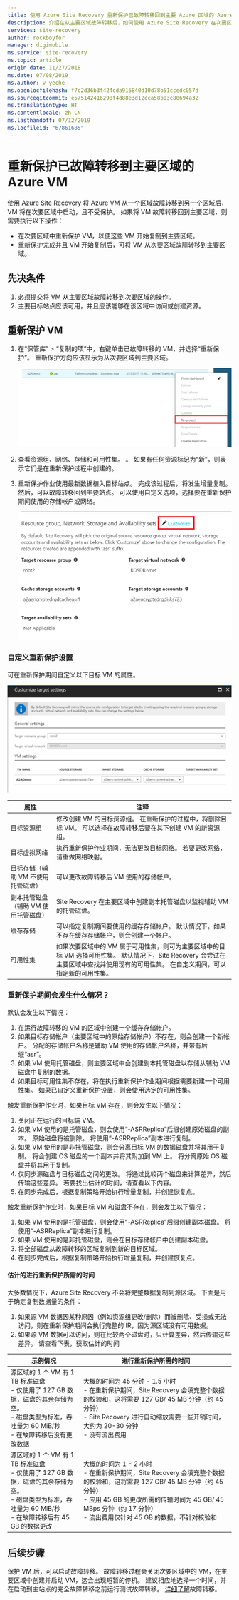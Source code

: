 ```yaml
---
title: 使用 Azure Site Recovery 重新保护已故障转移回到主要 Azure 区域的 Azure VM | Azure
description: 介绍在从主要区域故障转移后，如何使用 Azure Site Recovery 在次要区域中重新保护 Azure VM。
services: site-recovery
author: rockboyfor
manager: digimobile
ms.service: site-recovery
ms.topic: article
origin.date: 11/27/2018
ms.date: 07/08/2019
ms.author: v-yeche
ms.openlocfilehash: f7c2d36b3f424cda916840d10d78b51ccedc057d
ms.sourcegitcommit: e575142416298f4d88e3d12cca58b03c80694a32
ms.translationtype: HT
ms.contentlocale: zh-CN
ms.lasthandoff: 07/12/2019
ms.locfileid: "67861685"
---
```

# <a name="reprotect-failed-over-azure-vms-to-the-primary-region"></a>重新保护已故障转移到主要区域的 Azure VM

使用 [Azure Site Recovery](site-recovery-overview.md) 将 Azure VM 从一个区域[故障转移](site-recovery-failover.md)到另一个区域后，VM 将在次要区域中启动，且不受保护。 如果将 VM 故障转移回到主要区域，则需要执行以下操作：

- 在次要区域中重新保护 VM，以便这些 VM 开始复制到主要区域。
- 重新保护完成并且 VM 开始复制后，可将 VM 从次要区域故障转移到主要区域。

## <a name="prerequisites"></a>先决条件
1. 必须提交将 VM 从主要区域故障转移到次要区域的操作。
2. 主要目标站点应该可用，并且应该能够在该区域中访问或创建资源。

## <a name="reprotect-a-vm"></a>重新保护 VM

1. 在“保管库” > “复制的项”中，右键单击已故障转移的 VM，并选择“重新保护”。    重新保护方向应该显示为从次要区域到主要区域。

    ![重新保护](./media/site-recovery-how-to-reprotect-azure-to-azure/reprotect.png)

2. 查看资源组、网络、存储和可用性集。  。 如果有任何资源标记为“新”，则表示它们是在重新保护过程中创建的。
3. 重新保护作业使用最新数据植入目标站点。 完成该过程后，将发生增量复制。 然后，可以故障转移回到主要站点。 可以使用自定义选项，选择要在重新保护期间使用的存储帐户或网络。

    ![自定义选项](./media/site-recovery-how-to-reprotect-azure-to-azure/customize.png)

### <a name="customize-reprotect-settings"></a>自定义重新保护设置

可在重新保护期间自定义以下目标 VM 的属性。

![自定义](./media/site-recovery-how-to-reprotect-azure-to-azure/customizeblade.png)

|属性 |注释  |
|---------|---------|
|目标资源组     | 修改创建 VM 的目标资源组。 在重新保护的过程中，将删除目标 VM。 可以选择在故障转移后要在其下创建 VM 的新资源组。        |
|目标虚拟网络     | 执行重新保护作业期间，无法更改目标网络。 若要更改网络，请重做网络映射。         |
|目标存储（辅助 VM 不使用托管磁盘）     | 可以更改故障转移后 VM 使用的存储帐户。         |
|副本托管磁盘（辅助 VM 使用托管磁盘）    | Site Recovery 在主要区域中创建副本托管磁盘以监视辅助 VM 的托管磁盘。         |
|缓存存储     | 可以指定复制期间要使用的缓存存储帐户。 默认情况下，如果不存在缓存存储帐户，则会创建一个帐户。         |
|可用性集     |如果次要区域中的 VM 属于可用性集，则可为主要区域中的目标 VM 选择可用性集。 默认情况下，Site Recovery 会尝试在主要区域中查找并使用现有的可用性集。 在自定义期间，可以指定新的可用性集。         |

### <a name="what-happens-during-reprotection"></a>重新保护期间会发生什么情况？

默认会发生以下情况：

1. 在运行故障转移的 VM 的区域中创建一个缓存存储帐户。
2. 如果目标存储帐户（主要区域中的原始存储帐户）不存在，则会创建一个新帐户。 分配的存储帐户名称是辅助 VM 使用的存储帐户名称，并带有后缀“asr”。
3. 如果 VM 使用托管磁盘，则主要区域中会创建副本托管磁盘以存储从辅助 VM 磁盘中复制的数据。
4. 如果目标可用性集不存在，将在执行重新保护作业期间根据需要新建一个可用性集。 如果已自定义重新保护设置，则会使用选定的可用性集。

触发重新保护作业时，如果目标 VM 存在，则会发生以下情况：

1. 关闭正在运行的目标端 VM。
2. 如果 VM 使用的是托管磁盘，则会使用“-ASRReplica”后缀创建原始磁盘的副本。 原始磁盘将被删除。 将使用“-ASRReplica”副本进行复制。
3. 如果 VM 使用的是非托管磁盘，则会分离目标 VM 的数据磁盘并将其用于复制。 将会创建 OS 磁盘的一个副本并将其附加到 VM 上。 将分离原始 OS 磁盘并将其用于复制。
4. 仅同步源磁盘与目标磁盘之间的更改。 将通过比较两个磁盘来计算差异，然后传输这些差异。 若要找出估计的时间，请查看以下内容。
5. 在同步完成后，根据复制策略开始执行增量复制，并创建恢复点。

触发重新保护作业时，如果目标 VM 和磁盘不存在，则会发生以下情况：
1. 如果 VM 使用的是托管磁盘，则会使用“-ASRReplica”后缀创建副本磁盘。 将使用“-ASRReplica”副本进行复制。
2. 如果 VM 使用的是非托管磁盘，则会在目标存储帐户中创建副本磁盘。
3. 将全部磁盘从故障转移的区域复制到新的目标区域。
4. 在同步完成后，根据复制策略开始执行增量复制，并创建恢复点。

#### <a name="estimated-time-to-do-the-reprotection"></a>估计的进行重新保护所需的时间 

大多数情况下，Azure Site Recovery 不会将完整数据复制到源区域。 下面是用于确定复制数据量的条件：

1. 如果源 VM 数据因某种原因（例如资源组更改/删除）而被删除、受损或无法访问，则在重新保护期间会执行完整的 IR，因为源区域没有可用数据。
2. 如果源 VM 数据可以访问，则在比较两个磁盘时，只计算差异，然后传输这些差异。 请查看下表，获取估计的时间 

|**示例情况** | **进行重新保护所需的时间** |
|--- | --- |
|源区域的 1 个 VM 有 1 TB 标准磁盘<br/>- 仅使用了 127 GB 数据，磁盘的其余存储为空。<br/>- 磁盘类型为标准，吞吐量为 60 MiB/秒<br/>- 在故障转移后没有更改数据| 大概的时间为 45 分钟 - 1.5 小时<br/> - 在重新保护期间，Site Recovery 会填充整个数据的校验和，这将需要 127 GB/ 45 MB 分钟（约 45 分钟）<br/>- Site Recovery 进行自动缩放需要一些开销时间，大约为 20-30 分钟<br/>- 没有流出费用 |
|源区域的 1 个 VM 有 1 TB 标准磁盘<br/>- 仅使用了 127 GB 数据，磁盘的其余存储为空。<br/>- 磁盘类型为标准，吞吐量为 60 MiB/秒<br/>- 在故障转移后有 45 GB 的数据更改| 大概的时间为 1 - 2 小时<br/>- 在重新保护期间，Site Recovery 会填充整个数据的校验和，这将需要 127 GB/ 45 MB 分钟（约 45 分钟）<br/>- 应用 45 GB 的更改所需的传输时间为 45 GB/ 45 MBps 分钟（约 17 分钟）<br/>- 流出费用仅针对 45 GB 的数据，不针对校验和|

## <a name="next-steps"></a>后续步骤

保护 VM 后，可以启动故障转移。 故障转移过程会关闭次要区域中的 VM，在主要区域中创建并启动 VM，这会出现短暂的停机。 建议相应地选择一个时间，并在启动到主站点的完全故障转移之前运行测试故障转移。 [详细了解](site-recovery-failover.md)故障转移。

<!--Update_Description: update meta properties, add Edstmated time to do the reprotection  -->

